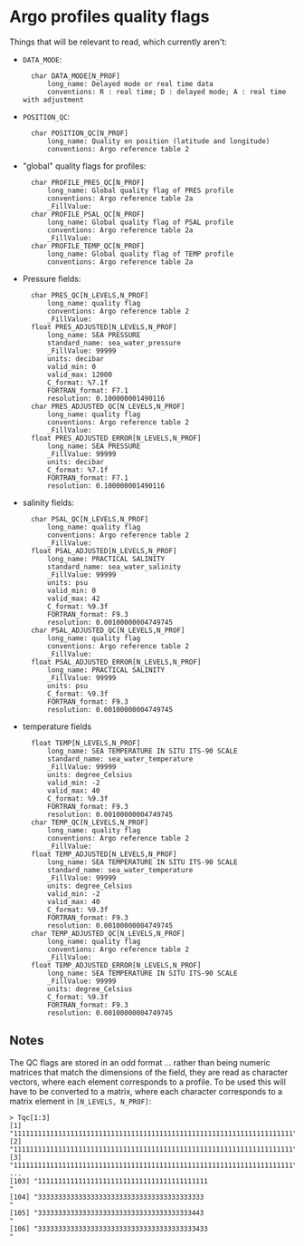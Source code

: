 # Argo profiles quality flags

Things that will be relevant to read, which currently aren't:

* `DATA_MODE`:

        char DATA_MODE[N_PROF]   
            long_name: Delayed mode or real time data
            conventions: R : real time; D : delayed mode; A : real time with adjustment

* `POSITION_QC`:

        char POSITION_QC[N_PROF]   
            long_name: Quality on position (latitude and longitude)
            conventions: Argo reference table 2

* "global" quality flags for profiles:

        char PROFILE_PRES_QC[N_PROF]   
            long_name: Global quality flag of PRES profile
            conventions: Argo reference table 2a
            _FillValue:  
        char PROFILE_PSAL_QC[N_PROF]   
            long_name: Global quality flag of PSAL profile
            conventions: Argo reference table 2a
            _FillValue:  
        char PROFILE_TEMP_QC[N_PROF]   
            long_name: Global quality flag of TEMP profile
            conventions: Argo reference table 2a

* Pressure fields:

        char PRES_QC[N_LEVELS,N_PROF]   
            long_name: quality flag
            conventions: Argo reference table 2
            _FillValue:  
        float PRES_ADJUSTED[N_LEVELS,N_PROF]   
            long_name: SEA PRESSURE
            standard_name: sea_water_pressure
            _FillValue: 99999
            units: decibar
            valid_min: 0
            valid_max: 12000
            C_format: %7.1f
            FORTRAN_format: F7.1
            resolution: 0.100000001490116
        char PRES_ADJUSTED_QC[N_LEVELS,N_PROF]   
            long_name: quality flag
            conventions: Argo reference table 2
            _FillValue:  
        float PRES_ADJUSTED_ERROR[N_LEVELS,N_PROF]   
            long_name: SEA PRESSURE
            _FillValue: 99999
            units: decibar
            C_format: %7.1f
            FORTRAN_format: F7.1
            resolution: 0.100000001490116

* salinity fields:

        char PSAL_QC[N_LEVELS,N_PROF]   
            long_name: quality flag
            conventions: Argo reference table 2
            _FillValue:  
        float PSAL_ADJUSTED[N_LEVELS,N_PROF]   
            long_name: PRACTICAL SALINITY
            standard_name: sea_water_salinity
            _FillValue: 99999
            units: psu
            valid_min: 0
            valid_max: 42
            C_format: %9.3f
            FORTRAN_format: F9.3
            resolution: 0.00100000004749745
        char PSAL_ADJUSTED_QC[N_LEVELS,N_PROF]   
            long_name: quality flag
            conventions: Argo reference table 2
            _FillValue:  
        float PSAL_ADJUSTED_ERROR[N_LEVELS,N_PROF]   
            long_name: PRACTICAL SALINITY
            _FillValue: 99999
            units: psu
            C_format: %9.3f
            FORTRAN_format: F9.3
            resolution: 0.00100000004749745

* temperature fields

		float TEMP[N_LEVELS,N_PROF]   
            long_name: SEA TEMPERATURE IN SITU ITS-90 SCALE
            standard_name: sea_water_temperature
            _FillValue: 99999
            units: degree_Celsius
            valid_min: -2
            valid_max: 40
            C_format: %9.3f
            FORTRAN_format: F9.3
            resolution: 0.00100000004749745
        char TEMP_QC[N_LEVELS,N_PROF]   
            long_name: quality flag
            conventions: Argo reference table 2
            _FillValue:  
        float TEMP_ADJUSTED[N_LEVELS,N_PROF]   
            long_name: SEA TEMPERATURE IN SITU ITS-90 SCALE
            standard_name: sea_water_temperature
            _FillValue: 99999
            units: degree_Celsius
            valid_min: -2
            valid_max: 40
            C_format: %9.3f
            FORTRAN_format: F9.3
            resolution: 0.00100000004749745
        char TEMP_ADJUSTED_QC[N_LEVELS,N_PROF]   
            long_name: quality flag
            conventions: Argo reference table 2
            _FillValue:  
        float TEMP_ADJUSTED_ERROR[N_LEVELS,N_PROF]   
            long_name: SEA TEMPERATURE IN SITU ITS-90 SCALE
            _FillValue: 99999
            units: degree_Celsius
            C_format: %9.3f
            FORTRAN_format: F9.3
            resolution: 0.00100000004749745

## Notes

The QC flags are stored in an odd format ... rather than being numeric matrices that match the dimensions of the field, they are read as character vectors, where each element corresponds to a profile. To be used this will have to be converted to a matrix, where each character corresponds to a matrix element in `[N_LEVELS, N_PROF]`:

	> Tqc[1:3]
	[1] "111111111111111111111111111111111111111111111111111111111111111111111"
	[2] "111111111111111111111111111111111111111111111111111111111111111111111"
	[3] "111111111111111111111111111111111111111111111111111111111111111111111"
	...
	[103] "111111111111111111111111111111111111111111                           "
	[104] "33333333333333333333333333333333333333333                            "
	[105] "33333333333333333333333333333333333333443                            "
	[106] "333333333333333333333333333333333333333433                           "

